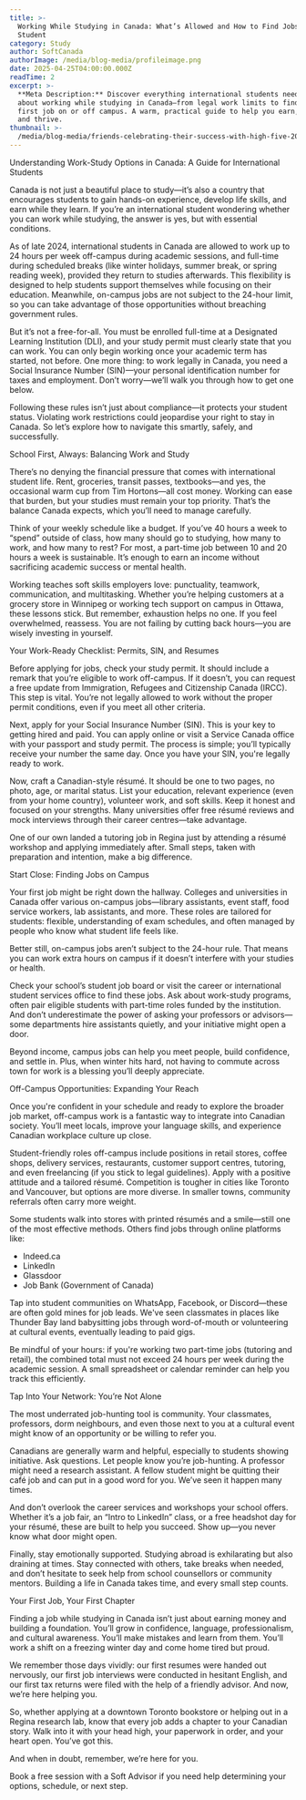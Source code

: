 ```yaml
---
title: >-
  Working While Studying in Canada: What’s Allowed and How to Find Jobs as a
  Student
category: Study
author: SoftCanada
authorImage: /media/blog-media/profileimage.png
date: 2025-04-25T04:00:00.000Z
readTime: 2
excerpt: >-
  **Meta Description:** Discover everything international students need to know
  about working while studying in Canada—from legal work limits to finding your
  first job on or off campus. A warm, practical guide to help you earn, grow,
  and thrive.
thumbnail: >-
  /media/blog-media/friends-celebrating-their-success-with-high-five-2024-12-03-17-41-13-utc.jpg
---
```


Understanding Work-Study Options in Canada: A Guide for International Students

Canada is not just a beautiful place to study—it’s also a country that encourages students to gain hands-on experience, develop life skills, and earn while they learn. If you’re an international student wondering whether you can work while studying, the answer is yes, but with essential conditions.

As of late 2024, international students in Canada are allowed to work up to 24 hours per week off-campus during academic sessions, and full-time during scheduled breaks (like winter holidays, summer break, or spring reading week), provided they return to studies afterwards. This flexibility is designed to help students support themselves while focusing on their education. Meanwhile, on-campus jobs are not subject to the 24-hour limit, so you can take advantage of those opportunities without breaching government rules.

But it’s not a free-for-all. You must be enrolled full-time at a Designated Learning Institution (DLI), and your study permit must clearly state that you can work. You can only begin working once your academic term has started, not before. One more thing: to work legally in Canada, you need a Social Insurance Number (SIN)—your personal identification number for taxes and employment. Don’t worry—we’ll walk you through how to get one below.

Following these rules isn’t just about compliance—it protects your student status. Violating work restrictions could jeopardise your right to stay in Canada. So let’s explore how to navigate this smartly, safely, and successfully.




School First, Always: Balancing Work and Study

There’s no denying the financial pressure that comes with international student life. Rent, groceries, transit passes, textbooks—and yes, the occasional warm cup from Tim Hortons—all cost money. Working can ease that burden, but your studies must remain your top priority. That’s the balance Canada expects, which you’ll need to manage carefully.

Think of your weekly schedule like a budget. If you’ve 40 hours a week to “spend” outside of class, how many should go to studying, how many to work, and how many to rest? For most, a part-time job between 10 and 20 hours a week is sustainable. It’s enough to earn an income without sacrificing academic success or mental health.

Working teaches soft skills employers love: punctuality, teamwork, communication, and multitasking. Whether you’re helping customers at a grocery store in Winnipeg or working tech support on campus in Ottawa, these lessons stick. But remember, exhaustion helps no one. If you feel overwhelmed, reassess. You are not failing by cutting back hours—you are wisely investing in yourself.




Your Work-Ready Checklist: Permits, SIN, and Resumes

Before applying for jobs, check your study permit. It should include a remark that you’re eligible to work off-campus. If it doesn’t, you can request a free update from Immigration, Refugees and Citizenship Canada (IRCC). This step is vital. You’re not legally allowed to work without the proper permit conditions, even if you meet all other criteria.

Next, apply for your Social Insurance Number (SIN). This is your key to getting hired and paid. You can apply online or visit a Service Canada office with your passport and study permit. The process is simple; you’ll typically receive your number the same day. Once you have your SIN, you're legally ready to work.

Now, craft a Canadian-style résumé. It should be one to two pages, no photo, age, or marital status. List your education, relevant experience (even from your home country), volunteer work, and soft skills. Keep it honest and focused on your strengths. Many universities offer free résumé reviews and mock interviews through their career centres—take advantage.

One of our own landed a tutoring job in Regina just by attending a résumé workshop and applying immediately after. Small steps, taken with preparation and intention, make a big difference.




Start Close: Finding Jobs on Campus

Your first job might be right down the hallway. Colleges and universities in Canada offer various on-campus jobs—library assistants, event staff, food service workers, lab assistants, and more. These roles are tailored for students: flexible, understanding of exam schedules, and often managed by people who know what student life feels like.

Better still, on-campus jobs aren’t subject to the 24-hour rule. That means you can work extra hours on campus if it doesn’t interfere with your studies or health.

Check your school’s student job board or visit the career or international student services office to find these jobs. Ask about work-study programs, often pair eligible students with part-time roles funded by the institution. And don’t underestimate the power of asking your professors or advisors—some departments hire assistants quietly, and your initiative might open a door.

Beyond income, campus jobs can help you meet people, build confidence, and settle in. Plus, when winter hits hard, not having to commute across town for work is a blessing you’ll deeply appreciate.




Off-Campus Opportunities: Expanding Your Reach

Once you're confident in your schedule and ready to explore the broader job market, off-campus work is a fantastic way to integrate into Canadian society. You’ll meet locals, improve your language skills, and experience Canadian workplace culture up close.

Student-friendly roles off-campus include positions in retail stores, coffee shops, delivery services, restaurants, customer support centres, tutoring, and even freelancing (if you stick to legal guidelines). Apply with a positive attitude and a tailored résumé. Competition is tougher in cities like Toronto and Vancouver, but options are more diverse. In smaller towns, community referrals often carry more weight.

Some students walk into stores with printed résumés and a smile—still one of the most effective methods. Others find jobs through online platforms like:

* Indeed.ca
* LinkedIn
* Glassdoor
* Job Bank (Government of Canada)

Tap into student communities on WhatsApp, Facebook, or Discord—these are often gold mines for job leads. We've seen classmates in places like Thunder Bay land babysitting jobs through word-of-mouth or volunteering at cultural events, eventually leading to paid gigs.

Be mindful of your hours: if you're working two part-time jobs (tutoring and retail), the combined total must not exceed 24 hours per week during the academic session. A small spreadsheet or calendar reminder can help you track this efficiently.




Tap Into Your Network: You’re Not Alone

The most underrated job-hunting tool is community. Your classmates, professors, dorm neighbours, and even those next to you at a cultural event might know of an opportunity or be willing to refer you.

Canadians are generally warm and helpful, especially to students showing initiative. Ask questions. Let people know you’re job-hunting. A professor might need a research assistant. A fellow student might be quitting their café job and can put in a good word for you. We’ve seen it happen many times.

And don’t overlook the career services and workshops your school offers. Whether it’s a job fair, an “Intro to LinkedIn” class, or a free headshot day for your résumé, these are built to help you succeed. Show up—you never know what door might open.

Finally, stay emotionally supported. Studying abroad is exhilarating but also draining at times. Stay connected with others, take breaks when needed, and don’t hesitate to seek help from school counsellors or community mentors. Building a life in Canada takes time, and every small step counts.


Your First Job, Your First Chapter

Finding a job while studying in Canada isn’t just about earning money and building a foundation. You’ll grow in confidence, language, professionalism, and cultural awareness. You’ll make mistakes and learn from them. You’ll work a shift on a freezing winter day and come home tired but proud.

We remember those days vividly: our first resumes were handed out nervously, our first job interviews were conducted in hesitant English, and our first tax returns were filed with the help of a friendly advisor. And now, we’re here helping you.

So, whether applying at a downtown Toronto bookstore or helping out in a Regina research lab, know that every job adds a chapter to your Canadian story. Walk into it with your head high, your paperwork in order, and your heart open. You’ve got this.

And when in doubt, remember, we’re here for you. 

Book a free session with a Soft Advisor if you need help determining your options, schedule, or next step.
